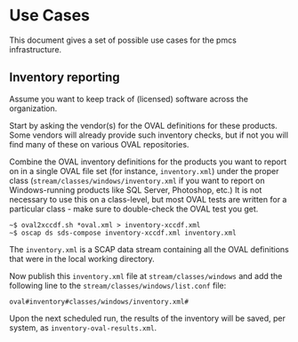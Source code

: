 Use Cases
=========

This document gives a set of possible use cases for the pmcs infrastructure.

Inventory reporting
-------------------

Assume you want to keep track of (licensed) software across the organization. 

Start by asking the vendor(s) for the OVAL definitions for these products. Some
vendors will already provide such inventory checks, but if not you will find
many of these on various OVAL repositories.

Combine the OVAL inventory definitions for the products you want to report on in
a single OVAL file set (for instance, `inventory.xml`) under the proper class
(`stream/classes/windows/inventory.xml` if you want to report on Windows-running
products like SQL Server, Photoshop, etc.) It is not necessary to use this on a
class-level, but most OVAL tests are written for a particular class - make sure
to double-check the OVAL test you get.

```
~$ oval2xccdf.sh *oval.xml > inventory-xccdf.xml
~$ oscap ds sds-compose inventory-xccdf.xml inventory.xml
```

The `inventory.xml` is a SCAP data stream containing all the OVAL definitions
that were in the local working directory.

Now publish this `inventory.xml` file at `stream/classes/windows` and add the
following line to the `stream/classes/windows/list.conf` file:

```
oval#inventory#classes/windows/inventory.xml#
```

Upon the next scheduled run, the results of the inventory will be saved, per
system, as `inventory-oval-results.xml`.
